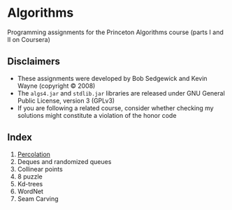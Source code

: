 # Algorithms
Programming assignments for the Princeton Algorithms course (parts I and II on Coursera)

## Disclaimers
- These assignments were developed by Bob Sedgewick and Kevin Wayne (copyright :copyright: 2008)
- The `algs4.jar` and `stdlib.jar` libraries are released under GNU General Public License, version 3 (GPLv3)
- If you are following a related course, consider whether checking my solutions might constitute a violation of the honor code

## Index
1. [Percolation](./Percolation)
2. Deques and randomized queues
3. Collinear points
4. 8 puzzle
5. Kd-trees
6. WordNet
7. Seam Carving
  
